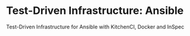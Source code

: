 # Test-Driven Infrastructure: Ansible

Test-Driven Infrastructure for Ansible with KitchenCI, Docker and InSpec
